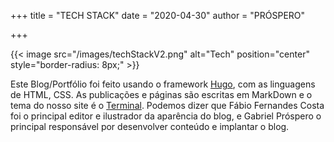 +++
title = "TECH STACK"
date = "2020-04-30"
author = "PRÓSPERO"

+++

{{< image src="/images/techStackV2.png" alt="Tech" position="center" style="border-radius: 8px;" >}}

Este Blog/Portfólio foi feito usando o framework [Hugo](https://gohugo.io/), com as linguagens de HTML, CSS. As publicações e páginas são escritas em MarkDown e o tema do nosso site é o [Terminal](https://themes.gohugo.io/hugo-theme-terminal/).
Podemos dizer que Fábio Fernandes Costa foi o principal editor e ilustrador da aparência do blog, e Gabriel Próspero o principal responsável por desenvolver conteúdo e implantar o blog.
